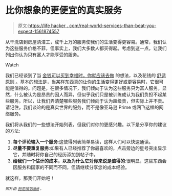 # 比你想象的更便宜的真实服务

> 原文:[https://life hacker . com/real-world-services-than-beat-you-expect-1561874557](https://lifehacker.com/real-world-services-that-are-cheaper-than-youd-expect-1561874557)

从干洗店到房屋清洁工，成千上万的服务使我们的生活变得更容易。通常，我们认为这些服务价格不菲，但事实上，我们大多数人都买得起。考虑到这一点，让我们列出你认为只有富人才能享受的服务。

Watch

我们已经谈到了当 [金钱可以买到幸福时，你就应该去做](http://lifehacker.com/when-money-can-buy-happiness-use-it-5859755) 的想法，以及花钱的 [舒适原则](http://lifehacker.com/the-comfort-principle-spend-money-where-you-spend-your-5857142) 。基本的想法是，当某样东西真的让你的生活变得更好或更容易时，它很可能是值得的。问题是，在很多情况下，我们倾向于认为这些服务只为富人服务。显然，什么被认为是昂贵的因人而异，但似乎我们只是被训练成认为我们负担不起某些服务。所以，让我们弄清楚哪些服务我们倾向于认为超级贵，但实际上并不贵。请记住，我们谈论的是真实世界的服务，而不是像亚马逊 Prime 或网飞这样的网络服务。

我们将从我们的一些想法开始列表，但我们对你的更感兴趣。以下是分享你的建议的方法:

1.  **每个评论输入一个服务**:这使得列表简单易读，这样人们可以快速通读。
2.  **尽量不要重复服务**:如果有人已经推荐了你最喜欢的，点击旁边的星号突出显示它，并随时将你自己的经历添加到帖子中。
3.  **给我们一个估计的成本，以及为什么它对你来说是值得的**:很明显，这些东西会因服务和国家的不同而不同，但请继续分享您的成本经验。

就这样，那我们开始吧！

*<small>照片由</small>* [*<small>抢范埃切</small>*](http://www.shutterstock.com/pic-123675589/stock-photo-tailor-measuring-the-size-for-a-tailor-made-suite-for-a-male-model.html?src=MTiPZyRFr3mdbtm_PcslVw-1-9)*<small></small>*<small>[*<small>温顿</small>*](http://www.shutterstock.com/pic-611683/stock-photo-dry-cleaning.html?src=cMhZqV39n6wGEblfRtDeuQ-1-27) *<small>。</small>*</small>

<small></small>